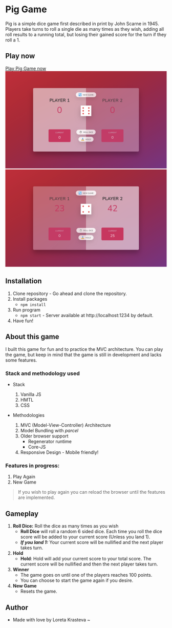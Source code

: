 # Pig Game

Pig is a simple dice game first described in print by John Scarne in 1945. Players take turns to roll a single die as many times as they wish, adding all roll results to a running total, but losing their gained score for the turn if they roll a 1.

## Play now
[Play Pig Game now](https://dice-pig-game-mvc.netlify.app/)
![Pig Game Screenshot](./src/img/dice-pig-game-screenshot.png "Pig Game Screenshot")
![Pig Game Screenshot](./src/img/pig-game-dice-screenshot.png "Pig Game Screenshot")

## Installation 
1. Clone repository - Go ahead and clone the repository.
2. Install packages 
    * `npm install`
3. Run program
    * `npm start` - Server available at http://localhost:1234 by default.
4. Have fun!


## About this game
I built this game for fun and to practice the MVC architecture. You can play the game, but keep in mind that the game is still in development and lacks some features.

### Stack and methodology used
* Stack
    1. Vanilla JS
    2. HMTL
    3. CSS

* Methodologies
    1. MVC (Model-View-Controller) Architecture
    2. Model Bundling with *parcel*
    3. Older browser support 
        * Regenerator runtime
        * Core-JS
    4. Responsive Design - Mobile friendly!
        

### Features in progress:
1. Play Again
2. New Game

> If you wish to play again you can reload the browser until the features are implemented.

## Gameplay

1. **Roll Dice:** Roll the dice as many times as you wish
    * **Roll Dice** will roll a random 6 sided dice. Each time you roll the dice score will be added to your current score (Unless you land 1).
    * ***If you land 1:*** Your current score will be nullified and the next player takes turn.
2. **Hold**
    * **Hold**: Hold will add your current score to your total score. The current score will be nullified and then the next player takes turn.
3. **Winner** 
    * The game goes on until one of the players reaches 100 points.
    * You can choose to start the game again if you desire.
4. **New Game**
    * Resets the game.
 
 ## Author
 * Made with love by Loreta Krasteva ~
